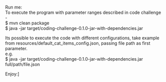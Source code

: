 Run me:  
To execute the program with parameter ranges described in 
code challenge -  
$ mvn clean package  
$ java -jar target/coding-challenge-0.1.0-jar-with-dependencies.jar


Its possible to execute the code with different configurations,
take example from resources/default_cat_items_config.json,
passing file path as first parameter.  
e.g.  
$ java -jar target/coding-challenge-0.1.0-jar-with-dependencies.jar full/path/file.json

Enjoy:]